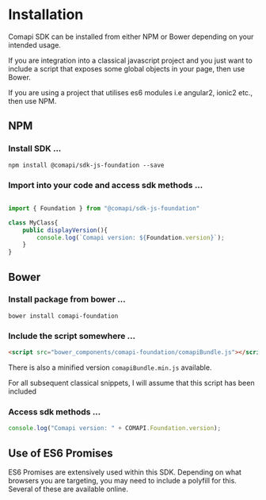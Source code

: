 # Installation

Comapi SDK can be installed from either NPM or Bower depending on your intended usage.

If you are integration into a classical javascript project and you just want to include a script that exposes some global objects in your page, then use Bower.

If you are using a project that utilises es6 modules i.e angular2, ionic2 etc., then use NPM. 

## NPM

### Install SDK ...

```shell
npm install @comapi/sdk-js-foundation --save
```

### Import into your code and access sdk methods ...

```javascript

import { Foundation } from "@comapi/sdk-js-foundation"

class MyClass{
    public displayVersion(){
        console.log(`Comapi version: ${Foundation.version}`);
    }
}

```


## Bower

### Install package from bower ...

```shell
bower install comapi-foundation
```

### Include the script somewhere ...

```html
<script src="bower_components/comapi-foundation/comapiBundle.js"></script>
```

There is also a minified version `comapiBundle.min.js` available.

For all subsequent classical snippets, I will assume that this script has been included

### Access sdk methods ...

```javascript
console.log("Comapi version: " + COMAPI.Foundation.version);
```

## Use of ES6 Promises

ES6 Promises are extensively used within this SDK. Depending on what browsers you are targeting, you may need to include a polyfill for this. Several of these are available online.



